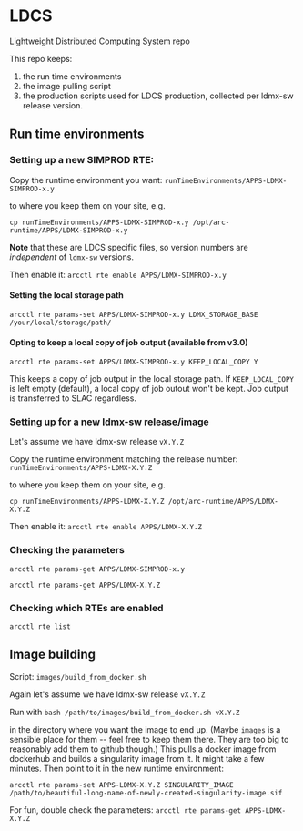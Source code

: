 # LDCS
Lightweight Distributed Computing System repo 


This repo keeps:

1. the run time environments
2. the image pulling script
3. the production scripts used for LDCS production, collected per ldmx-sw release version.



## Run time environments


### Setting up a new SIMPROD RTE:

Copy the runtime environment you want: `runTimeEnvironments/APPS-LDMX-SIMPROD-x.y`

to where you keep them on your site, e.g. 

`cp runTimeEnvironments/APPS-LDMX-SIMPROD-x.y /opt/arc-runtime/APPS/LDMX-SIMPROD-x.y`

**Note** that these are LDCS specific files, so version numbers are *independent* of `ldmx-sw` versions. 

Then enable it: `arcctl rte enable APPS/LDMX-SIMPROD-x.y`


#### Setting the local storage path 

`arcctl rte params-set APPS/LDMX-SIMPROD-x.y LDMX_STORAGE_BASE /your/local/storage/path/`


#### Opting to keep a local copy of job output (available from v3.0)
`arcctl rte params-set APPS/LDMX-SIMPROD-x.y KEEP_LOCAL_COPY Y`

This keeps a copy of job output in the local storage path. If `KEEP_LOCAL_COPY` is left empty (default), a local copy of job outout won't be kept. Job output is transferred to SLAC regardless. 


### Setting up for a new ldmx-sw release/image

Let's assume we have ldmx-sw release `vX.Y.Z`

Copy the runtime environment matching the release number: `runTimeEnvironments/APPS-LDMX-X.Y.Z`

to where you keep them on your site, e.g. 

`cp runTimeEnvironments/APPS-LDMX-X.Y.Z /opt/arc-runtime/APPS/LDMX-X.Y.Z`

Then enable it: `arcctl rte enable APPS/LDMX-X.Y.Z`


### Checking the parameters 
`arcctl rte params-get APPS/LDMX-SIMPROD-x.y`

`arcctl rte params-get APPS/LDMX-X.Y.Z`

### Checking which RTEs are enabled
`arcctl rte list`


## Image building

Script: `images/build_from_docker.sh`

Again let's assume we have ldmx-sw release `vX.Y.Z`

Run with `bash /path/to/images/build_from_docker.sh vX.Y.Z`

in the directory where you want the image to end up. (Maybe `images` is a sensible place for them -- feel free to keep them there. They are too big to reasonably add them to github though.) This pulls a docker image from dockerhub and builds a singularity image from it. It might take a few minutes. Then point to it in the new runtime environment:

`arcctl rte params-set APPS-LDMX-X.Y.Z SINGULARITY_IMAGE /path/to/beautiful-long-name-of-newly-created-singularity-image.sif`

For fun, double check the parameters:
`arcctl rte params-get APPS-LDMX-X.Y.Z`
